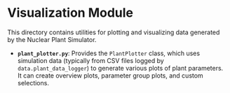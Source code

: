 # Visualization Module

This directory contains utilities for plotting and visualizing data generated by the Nuclear Plant Simulator.

- **`plant_plotter.py`**: Provides the `PlantPlotter` class, which uses simulation data (typically from CSV files logged by `data.plant_data_logger`) to generate various plots of plant parameters. It can create overview plots, parameter group plots, and custom selections.
